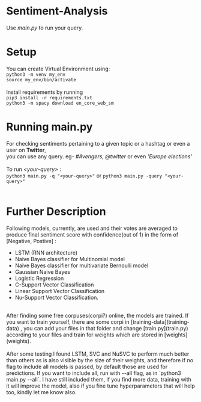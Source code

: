 # Sentiment-Analysis
Use *main.py* to run your query.
# Setup
You can create Virtual Environment using: <br>
`python3 -m venv my_env` <br>
`source my_env/bin/activate`
<br><br>
Install requirements by running
<br>
`pip3 install -r requirements.txt`
<br>
`python3 -m spacy download en_core_web_sm`
<br>
# Running main.py
For checking sentiments pertaining to a given topic or a hashtag or even a user on **Twitter**, <br>
 you can use any query. eg- *#Avengers*, *@twitter* or even *'Europe elections'*
<br><br>	To run *\<your-query\>* :<br>
`python3 main.py -q "<your-query>"` or
`python3 main.py -query "<your-query>"`
<br><br>
# Further Description
Following models, currently, are used and their votes are averaged to produce final sentiment score with confidence(out of 1) in the form of [Negative, Postive] :
- LSTM (RNN architecture)
- Naive Bayes classifier for Multinomial model
- Naive Bayes classifier for multivariate Bernoulli model
- Gaussian Naive Bayes
- Logistic Regression
- C-Support Vector Classification
- Linear Support Vector Classification
- Nu-Support Vector Classification.
<br>
After finding some free corpuses(corpi?) online, the models are trained. If you want to train yourself, there are some corpi in [training-data](training-data) , you can add your files in that folder and change [train.py](train.py) according to your files and train for weights which are stored in [weights](weights).
<br><br>
After some testing I found LSTM, SVC and NuSVC to perform much better than others as is also visible by the size of their weights, and therefore if no flag to include all models is passed, by default those are used for predictions. If you want to include all, run with --all flag, as in `python3 main.py --all`. I have still included them, if you find more data, training with it will improve the model, also if you fine tune hyperparameters that will help too, kindly let me know also.
